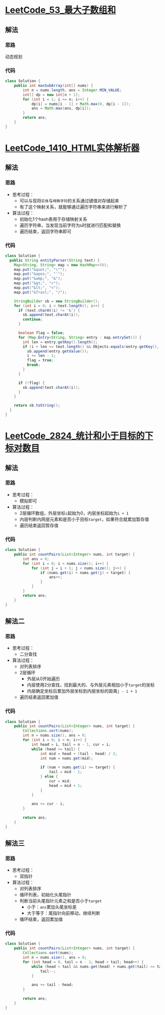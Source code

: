 # [LeetCode_53_最大子数组和](https://leetcode.cn/problems/maximum-subarray)
## 解法
### 思路
动态规划
### 代码
```java
class Solution {
    public int maxSubArray(int[] nums) {
        int n = nums.length, ans = Integer.MIN_VALUE;
        int[] dp = new int[n + 1];
        for (int i = 1; i <= n; i++) {
            dp[i] = nums[i - 1] + Math.max(0, dp[i - 1]);
            ans = Math.max(ans, dp[i]);
        }
        return ans;
    }
}
```
# [LeetCode_1410_HTML实体解析器](https://leetcode.cn/problems/html-entity-parser)
## 解法
### 思路
- 思考过程：
  - 可以与现将`实体`与`特殊字符`的关系通过键值对存储起来
  - 有了这个映射关系，就能够通过遍历字符串来进行解析了
- 算法过程：
  - 初始化1个hash表用于存储映射关系
  - 遍历字符串，当发现当前字符为`&`时就进行匹配和替换
  - 遍历结束，返回字符串即可
### 代码
```java
class Solution {
  public String entityParser(String text) {
    Map<String, String> map = new HashMap<>(6);
    map.put("&quot;", "\"");
    map.put("&apos;", "'");
    map.put("&amp;", "&");
    map.put("&gt;", ">");
    map.put("&lt;", "<");
    map.put("&frasl;", "/");

    StringBuilder sb = new StringBuilder();
    for (int i = 0; i < text.length(); i++) {
      if (text.charAt(i) != '&') {
        sb.append(text.charAt(i));
        continue;
      }

      boolean flag = false;
      for (Map.Entry<String, String> entry : map.entrySet()) {
        int len = entry.getKey().length();
        if (i + len <= text.length() && Objects.equals(entry.getKey(), text.substring(i, i + len))) {
          sb.append(entry.getValue());
          i += len - 1;
          flag = true;
          break;
        }
      }

      if (!flag) {
        sb.append(text.charAt(i));
      }
    }

    return sb.toString();
  }
}
```
# [LeetCode_2824_统计和小于目标的下标对数目](https://leetcode.cn/problems/count-pairs-whose-sum-is-less-than-target)
## 解法
### 思路
- 思考过程：
  - 模拟即可
- 算法过程：
  - 2层循环数组，外层坐标`i`起始为0，内层坐标起始为`i + 1`
  - 内层判断内网层元素和是否小于目标`target`，如果符合就累加暂存值
  - 遍历结束返回暂存值
### 代码
```java
class Solution {
    public int countPairs(List<Integer> nums, int target) {
        int ans = 0;
        for (int i = 0; i < nums.size(); i++) {
            for (int j = i + 1; j < nums.size(); j++) {
                if (nums.get(i) + nums.get(j) < target) {
                    ans++;
                }
            }
        }
        return ans;
    }
}
```
## 解法二
### 思路
- 思考过程：
  - 二分查找
- 算法过程：
  - 对列表排序
  - 2层循环
    - 外层从0开始遍历
    - 内层使用2分查找，找到最大的、与外层元素相加小于`target`的坐标
    - 内层确定坐标后累加外层坐标到内层坐标的距离`j - i + 1`
  - 遍历结束返回累加值
### 代码
```java
class Solution {
    public int countPairs(List<Integer> nums, int target) {
        Collections.sort(nums);
        int n = nums.size(), ans = 0;
        for (int i = 0; i < n; i++) {
            int head = i, tail = n - 1, cur = i;
            while (head <= tail) {
                int mid = head + (tail - head) / 2;
                int num = nums.get(mid);
                
                if (num + nums.get(i) >= target) {
                    tail = mid - 1;
                } else {
                    cur = mid;
                    head = mid + 1;
                }
            }
            
            ans += cur - i;
        }
        
        return ans;
    }
}
```
## 解法三
### 思路
- 思考过程：
  - 双指针
- 算法过程：
  - 对列表排序
  - 循环列表，初始化头尾指针
  - 判断当前头尾指针元素之和是否小于`target`
    - 小于：`ans`累加头尾坐标差
    - 大于等于：尾指针向前移动，继续判断
  - 循环结束，返回累加值
### 代码
```java
class Solution {
    public int countPairs(List<Integer> nums, int target) {
        Collections.sort(nums);
        int n = nums.size(), ans = 0;
        for (int head = 0, tail = n - 1; head < tail; head++) {
            while (head < tail && nums.get(head) + nums.get(tail) >= target) {
                tail--;
            }
            
            ans += tail - head;
        }
        
        return ans;
    }
}
```